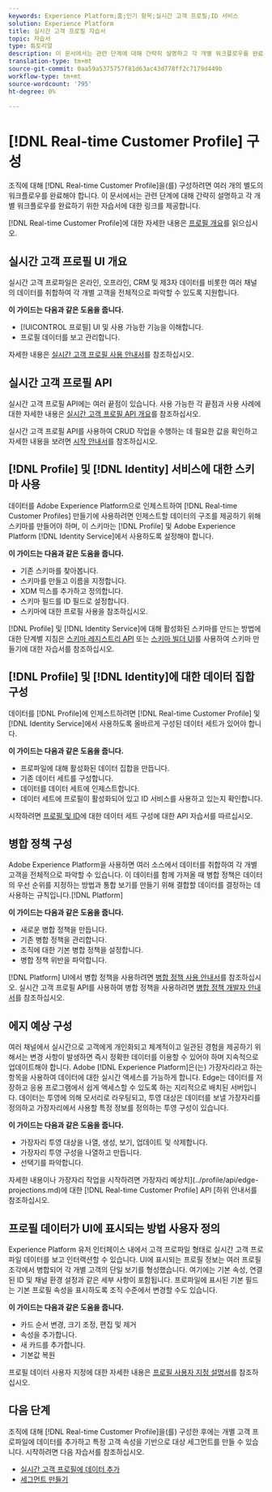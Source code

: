 ```yaml
---
keywords: Experience Platform;홈;인기 항목;실시간 고객 프로필;ID 서비스
solution: Experience Platform
title: 실시간 고객 프로필 자습서
topic: 자습서
type: 튜토리얼
description: 이 문서에서는 관련 단계에 대해 간략히 설명하고 각 개별 워크플로우를 완료하기 위한 자습서에 대한 링크를 제공합니다.
translation-type: tm+mt
source-git-commit: 0aa59a5375757f81d63ac43d778ff2c7179d449b
workflow-type: tm+mt
source-wordcount: '795'
ht-degree: 0%

---
```



# [!DNL Real-time Customer Profile] 구성

조직에 대해 [!DNL Real-time Customer Profile]을(를) 구성하려면 여러 개의 별도의 워크플로우를 완료해야 합니다. 이 문서에서는 관련 단계에 대해 간략히 설명하고 각 개별 워크플로우를 완료하기 위한 자습서에 대한 링크를 제공합니다.

[!DNL Real-time Customer Profile]에 대한 자세한 내용은 [프로필 개요](../profile/home.md)를 읽으십시오.

## 실시간 고객 프로필 UI 개요

실시간 고객 프로파일은 온라인, 오프라인, CRM 및 제3자 데이터를 비롯한 여러 채널의 데이터를 취합하여 각 개별 고객을 전체적으로 파악할 수 있도록 지원합니다.

**이 가이드는 다음과 같은 도움을 줍니다.**
- [!UICONTROL 프로필] UI 및 사용 가능한 기능을 이해합니다.
- 프로필 데이터를 보고 관리합니다.

자세한 내용은 [실시간 고객 프로필 사용 안내서](../profile/ui/user-guide.md)를 참조하십시오.

## 실시간 고객 프로필 API

실시간 고객 프로필 API에는 여러 끝점이 있습니다. 사용 가능한 각 끝점과 사용 사례에 대한 자세한 내용은 [실시간 고객 프로필 API 개요](../profile/api/overview.md)를 참조하십시오.

실시간 고객 프로필 API를 사용하여 CRUD 작업을 수행하는 데 필요한 값을 확인하고 자세한 내용을 보려면 [시작 안내서](../profile/api/getting-started.md)를 참조하십시오.

## [!DNL Profile] 및 [!DNL Identity] 서비스에 대한 스키마 사용

데이터를 Adobe Experience Platform으로 인제스트하여 [!DNL Real-time Customer Profiles] 만들기에 사용하려면 인제스트할 데이터의 구조를 제공하기 위해 스키마를 만들어야 하며, 이 스키마는 [!DNL Profile] 및 Adobe Experience Platform [!DNL Identity Service]에서 사용하도록 설정해야 합니다.

**이 가이드는 다음과 같은 도움을 줍니다.**
- 기존 스키마를 찾아봅니다.
- 스키마를 만들고 이름을 지정합니다.
- XDM 믹스를 추가하고 정의합니다.
- 스키마 필드를 ID 필드로 설정합니다.
- 스키마에 대한 프로필 사용을 참조하십시오.

[!DNL Profile] 및 [!DNL Identity Service]에 대해 활성화된 스키마를 만드는 방법에 대한 단계별 지침은 [스키마 레지스트리 API](../xdm/tutorials/create-schema-api.md) 또는 [스키마 빌더 UI](../xdm/tutorials/create-schema-ui.md)를 사용하여 스키마 만들기에 대한 자습서를 참조하십시오.

## [!DNL Profile] 및 [!DNL Identity]에 대한 데이터 집합 구성

데이터를 [!DNL Profile]에 인제스트하려면 [!DNL Real-time Customer Profile] 및 [!DNL Identity Service]에서 사용하도록 올바르게 구성된 데이터 세트가 있어야 합니다.

**이 가이드는 다음과 같은 도움을 줍니다.**
- 프로파일에 대해 활성화된 데이터 집합을 만듭니다.
- 기존 데이터 세트를 구성합니다.
- 데이터를 데이터 세트에 인제스트합니다.
- 데이터 세트에 프로필이 활성화되어 있고 ID 서비스를 사용하고 있는지 확인합니다.

시작하려면 [프로필 및 ID](../profile/tutorials/dataset-configuration.md)에 대한 데이터 세트 구성에 대한 API 자습서를 따르십시오.

## 병합 정책 구성

Adobe Experience Platform을 사용하면 여러 소스에서 데이터를 취합하여 각 개별 고객을 전체적으로 파악할 수 있습니다. 이 데이터를 함께 가져올 때 병합 정책은 데이터의 우선 순위를 지정하는 방법과 통합 보기를 만들기 위해 결합할 데이터를 결정하는 데 사용하는 규칙입니다.[!DNL Platform]

**이 가이드는 다음과 같은 도움을 줍니다.**
- 새로운 병합 정책을 만듭니다.
- 기존 병합 정책을 관리합니다.
- 조직에 대한 기본 병합 정책을 설정합니다.
- 병합 정책 위반을 파악합니다.

[!DNL Platform] UI에서 병합 정책을 사용하려면 [병합 정책 사용 안내서](../profile/ui/merge-policies.md)를 참조하십시오. 실시간 고객 프로필 API를 사용하여 병합 정책을 사용하려면 [병합 정책 개발자 안내서](../profile/api/merge-policies.md)를 참조하십시오.

## 에지 예상 구성

여러 채널에서 실시간으로 고객에게 개인화되고 체계적이고 일관된 경험을 제공하기 위해서는 변경 사항이 발생하면 즉시 정확한 데이터를 이용할 수 있어야 하며 지속적으로 업데이트해야 합니다. Adobe [!DNL Experience Platform]은(는) 가장자리라고 하는 항목을 사용하여 데이터에 대한 실시간 액세스를 가능하게 합니다. Edge는 데이터를 저장하고 응용 프로그램에서 쉽게 액세스할 수 있도록 하는 지리적으로 배치된 서버입니다. 데이터는 투영에 의해 모서리로 라우팅되고, 투영 대상은 데이터를 보낼 가장자리를 정의하고 가장자리에서 사용할 특정 정보를 정의하는 투영 구성이 있습니다.

**이 가이드는 다음과 같은 도움을 줍니다.**
- 가장자리 투영 대상을 나열, 생성, 보기, 업데이트 및 삭제합니다.
- 가장자리 투영 구성을 나열하고 만듭니다.
- 선택기를 파악합니다.

자세한 내용이나 가장자리 작업을 시작하려면 가장자리 예상치](../profile/api/edge-projections.md)에 대한 [!DNL Real-time Customer Profile] API [하위 안내서를 참조하십시오.

## 프로필 데이터가 UI에 표시되는 방법 사용자 정의

Experience Platform 유저 인터페이스 내에서 고객 프로파일 형태로 실시간 고객 프로파일 데이터를 보고 인터랙션할 수 있습니다. UI에 표시되는 프로필 정보는 여러 프로필 조각에서 병합되어 각 개별 고객의 단일 보기를 형성했습니다. 여기에는 기본 속성, 연결된 ID 및 채널 환경 설정과 같은 세부 사항이 포함됩니다. 프로파일에 표시된 기본 필드는 기본 프로필 속성을 표시하도록 조직 수준에서 변경할 수도 있습니다.

**이 가이드는 다음과 같은 도움을 줍니다.**
- 카드 순서 변경, 크기 조정, 편집 및 제거
- 속성을 추가합니다.
- 새 카드를 추가합니다.
- 기본값 복원

프로필 데이터 사용자 지정에 대한 자세한 내용은 [프로필 사용자 지정 설명서](../profile/ui/profile-customization.md)를 참조하십시오.

## 다음 단계

조직에 대해 [!DNL Real-time Customer Profile]을(를) 구성한 후에는 개별 고객 프로파일에 데이터를 추가하고 특정 고객 속성을 기반으로 대상 세그먼트를 만들 수 있습니다. 시작하려면 다음 자습서를 참조하십시오.

- [실시간 고객 프로필에 데이터 추가](../profile/tutorials/add-profile-data.md)
- [세그먼트 만들기](../segmentation/tutorials/create-a-segment.md)